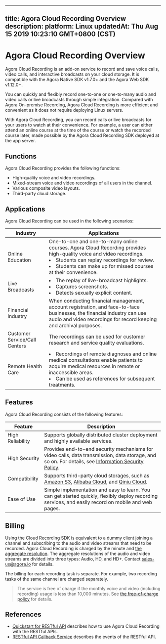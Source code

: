 
---
title: Agora Cloud Recording Overview
description: 
platform: Linux
updatedAt: Thu Aug 15 2019 10:23:10 GMT+0800 (CST)
---
# Agora Cloud Recording Overview
Agora Cloud Recording is an add-on service to record and save voice calls, video calls, and interactive broadcasts on your cloud storage. It is compatible with the Agora Native SDK v1.7.0+ and the Agora Web SDK v1.12.0+. 

You can quickly and flexibly record one-to-one or one-to-many audio and video calls or live broadcasts through simple integration. Compared with Agora On-premise Recording, Agora Cloud Recording is more efficient and convenient as it does not require deploying Linux servers.

With Agora Cloud Recording, you can record calls or live broadcasts for your users to watch at their convenience. For example, a user can either attend an online course at the time of the course or watch the recorded course later, made possible by the Agora Cloud Recording SDK deployed at the app server.

## Functions

Agora Cloud Recording provides the following functions:

- High-quality voice and video recordings.
- Mixed-stream voice and video recordings of all users in the channel.
- Various composite video layouts.
- Third-party cloud storage.

## Applications

Agora Cloud Recording can be used in the following scenarios:

| Industry                      | Applications                                                 |
| ----------------------------- | ------------------------------------------------------------ |
| Online Education              | One-to-one and one-to-many online courses. Agora Cloud Recording provides high-quality voice and video recordings. <li>Students can replay recordings for review.<li>Students can make up for missed courses at their convenience. |
| Live Broadcasts               | <li>The replay of live-broadcast highlights.<li>Captures screenshots.<li>Detects sexually explicit content. |
| Financial Industry            | When conducting financial management, account registration, and face-to-face businesses, the financial industry can use audio and video recordings for record keeping and archival purposes. |
| Customer Service/Call Centers | The recordings can be used for customer research and service quality evaluations. |
| Remote Health Care            | <li>Recordings of remote diagnoses and online medical consultations enable patients to acquire medical resources in remote or inaccessible areas. <li> Can be used as references for subsequent treatments. |

## Features

Agora Cloud Recording consists of the following features:

| Feature          | Description                                                  |
| ---------------- | ------------------------------------------------------------ |
| High Reliability | Supports globally distributed cluster deployment and highly available services. |
| High Security    | Provides end-to-end security mechanisms for video calls, data transmission, data storage, and so on. For details, see [Information Security Policy](../../en/Agora%20Platform/security.md). |
| Compatibility    | Supports third-party cloud storages, such as [Amazon S3](https://aws.amazon.com/s3/?nc1=h_ls), [Alibaba Cloud](https://www.alibabacloud.com/product/oss), and [Qiniu Cloud](https://www.qiniu.com/en/products/kodo). |
| Ease of Use      | Simple implementation and easy to learn. You can get started quickly, flexibly deploy recording services, and easily record on mobile and web pages. |

## Billing
	
Using the Cloud Recording SDK is equivalent to a dummy client joining a channel and subscribing to the audio and video streams that need to be recorded. Agora Cloud Recording is charged by the minute and [the aggregate resolution](https://docs.agora.io/en/faq/video_billing#calculating-the-recording-aggregate-resolution). The aggregate resolutions of the audio and video streams are divided into three types: Audio, HD, and HD+. Contact [sales-us@agora.io](mailto:sales@agora.io) for details.

The billing for each recording task is separate. For example, two recording tasks of the same channel are charged separately.

> The service is free of charge if the monthly voice and video (including recording) usage is less than 10,000 minutes. See [the free-of-charge policy](https://docs.agora.io/en/faq/billing_free) for details.

## References

- [Quickstart for RESTful API](../../en/cloud-recording/cloud_recording_rest.md) describes how to use Agora Cloud Recording with the RESTful APIs.
- [RESTful API Callback Service](../../en/cloud-recording/cloud_recording_callback_rest.md) describes the events of the RESTful API.
